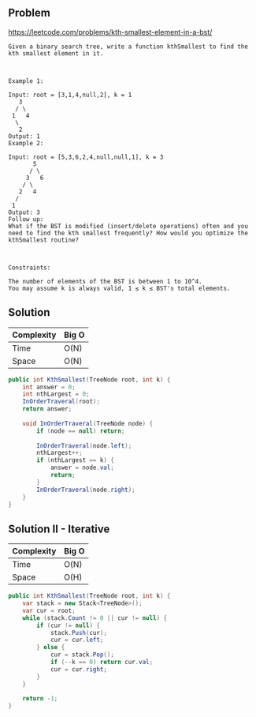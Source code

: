 ## Problem

https://leetcode.com/problems/kth-smallest-element-in-a-bst/

```
Given a binary search tree, write a function kthSmallest to find the kth smallest element in it.

 

Example 1:

Input: root = [3,1,4,null,2], k = 1
   3
  / \
 1   4
  \
   2
Output: 1
Example 2:

Input: root = [5,3,6,2,4,null,null,1], k = 3
       5
      / \
     3   6
    / \
   2   4
  /
 1
Output: 3
Follow up:
What if the BST is modified (insert/delete operations) often and you need to find the kth smallest frequently? How would you optimize the kthSmallest routine?

 

Constraints:

The number of elements of the BST is between 1 to 10^4.
You may assume k is always valid, 1 ≤ k ≤ BST's total elements.
```

## Solution

| Complexity | Big O |
|------------|-------|
| Time       | O(N)  |
| Space      | O(N)  |

```csharp
public int KthSmallest(TreeNode root, int k) {
    int answer = 0;
    int nthLargest = 0;
    InOrderTraveral(root);
    return answer;
    
    void InOrderTraveral(TreeNode node) {
        if (node == null) return;
        
        InOrderTraveral(node.left);
        nthLargest++;
        if (nthLargest == k) {
            answer = node.val;
            return;
        }
        InOrderTraveral(node.right);
    }
}
```

## Solution II - Iterative


| Complexity | Big O |
|------------|-------|
| Time       | O(N)  |
| Space      | O(H)  |

```csharp
public int KthSmallest(TreeNode root, int k) {
    var stack = new Stack<TreeNode>();
    var cur = root;
    while (stack.Count != 0 || cur != null) {
        if (cur != null) {
            stack.Push(cur);
            cur = cur.left;
        } else {
            cur = stack.Pop();
            if (--k == 0) return cur.val;
            cur = cur.right;
        }
    }
    
    return -1;
}
```

